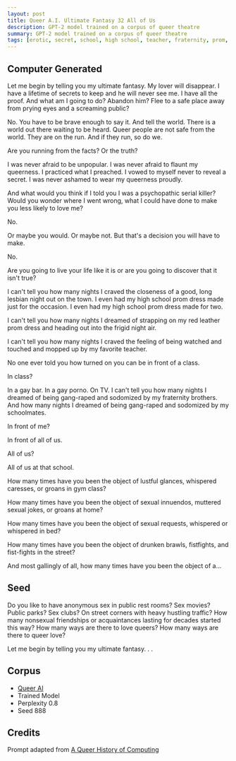 ```yaml
---
layout: post
title: Queer A.I. Ultimate Fantasy 32 All of Us
description: GPT-2 model trained on a corpus of queer theatre
summary: GPT-2 model trained on a corpus of queer theatre
tags: [erotic, secret, school, high school, teacher, fraternity, prom, bar, porno, queer, GPT-2, RunwayML]
---
```


## Computer Generated

Let me begin by telling you my ultimate fantasy. My lover will disappear. I have a lifetime of secrets to keep and he will never see me. I have all the proof. And what am I going to do? Abandon him? Flee to a safe place away from prying eyes and a screaming public?

No. You have to be brave enough to say it. And tell the world. There is a world out there waiting to be heard. Queer people are not safe from the world. They are on the run. And if they run, so do we.

Are you running from the facts? Or the truth?

I was never afraid to be unpopular. I was never afraid to flaunt my queerness. I practiced what I preached. I vowed to myself never to reveal a secret. I was never ashamed to wear my queerness proudly.

And what would you think if I told you I was a psychopathic serial killer? Would you wonder where I went wrong, what I could have done to make you less likely to love me?

No.

Or maybe you would. Or maybe not. But that's a decision you will have to make.

No.

Are you going to live your life like it is or are you going to discover that it isn't true?

I can't tell you how many nights I craved the closeness of a good, long lesbian night out on the town. I even had my high school prom dress made just for the occasion. I even had my high school prom dress made for two.

I can't tell you how many nights I dreamed of strapping on my red leather prom dress and heading out into the frigid night air.

I can't tell you how many nights I craved the feeling of being watched and touched and mopped up by my favorite teacher.

No one ever told you how turned on you can be in front of a class.

In class?

In a gay bar. In a gay porno. On TV. I can't tell you how many nights I dreamed of being gang-raped and sodomized by my fraternity brothers. And how many nights I dreamed of being gang-raped and sodomized by my schoolmates.

In front of me?

In front of all of us.

All of us?

All of us at that school.

How many times have you been the object of lustful glances, whispered caresses, or groans in gym class?

How many times have you been the object of sexual innuendos, muttered sexual jokes, or groans at home?

How many times have you been the object of sexual requests, whispered or whispered in bed?

How many times have you been the object of drunken brawls, fistfights, and fist-fights in the street?

And most gallingly of all, how many times have you been the object of a...


## Seed

Do you like to have anonymous sex in public rest rooms? Sex movies? Public parks? Sex clubs? On street corners with heavy hustling traffic? How many nonsexual friendships or acquaintances lasting for decades started this way? How many ways are there to love queers? How many ways are there to queer love?

Let me begin by telling you my ultimate fantasy. . .

## Corpus

- [Queer AI](/queerai)
- Trained Model
- Perplexity 0.8
- Seed 888

## Credits

Prompt adapted from [A Queer History of Computing](https://rhizome.org/editorial/2013/feb/19/queer-computing-1/)
